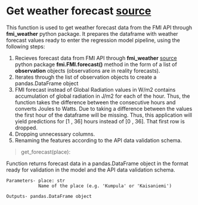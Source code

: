 # Get weather forecast [source](https://github.com/screwdriver66/solar_prod_suvilahti/blob/master/packages/solar_prod_suvilahti_ml_model/regression_model/processing/get_weather_forecast.py)

This function is used to get weather forecast data from the FMI API through __fmi_weather__ python package. It prepares the dataframe with weather forecast values ready to enter the regression model pipeline, using the following steps:

1. Recieves forecast data from FMI API through __fmi_weather__ [source](https://github.com/kipe/fmi) python package __fmi.FMI.forecast()__ method in the form of a list of __observation__ objects (observations are in reality forecasts).
2. Iterates through the list of observation objects to create a pandas.DataFrame object
3. FMI forecast instead of Global Radiation values in W/m2 contains accumulation of global radiation in J/m2 for each of the hour. Thus, the function takes the difference between the consecutive hours and converts Joules to Watts. Due to taking a difference between the values the first hour of the dataframe will be missing. Thus, this application will yield predictions for [1 , 36] hours instead of [0 , 36]. That first row is dropped.
4. Dropping unnecessary columns.
5. Renaming the features according to the API data validation schema.

> get_forecast(place):

Function returns forecast data in a pandas.DataFrame object in the format ready for validation in the model and the API data validation schema.

    Parameters- place: str
                Name of the place (e.g. 'Kumpula' or 'Kaisaniemi')

    Outputs- pandas.DataFrame object
